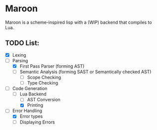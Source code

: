 # Maroon

Maroon is a scheme-inspired lisp with a (WIP) backend that compiles to Lua.

## TODO List:

- [x] Lexing
- [ ] Parsing
  - [x] First Pass Parser (forming AST)
  - [ ] Semantic Analysis (forming SAST or Semantically checked AST)
    - [ ] Scope Checking
    - [ ] Type Checking
- [ ] Code Generation
  - [ ] Lua Backend
    - [ ] AST Conversion
    - [x] Printing
- [ ] Error Handling
  - [x] Error types
  - [ ] Displaying Errors
